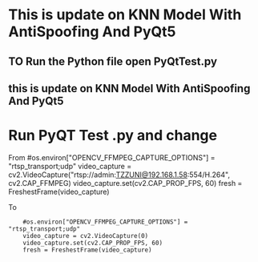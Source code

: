 # This is update on KNN Model With AntiSpoofing And PyQt5

## TO Run the Python file open PyQtTest.py 

## this is update on KNN Model With AntiSpoofing And PyQt5

# Run PyQT Test .py and change 
From
        #os.environ["OPENCV_FFMPEG_CAPTURE_OPTIONS"] = "rtsp_transport;udp"
        video_capture = cv2.VideoCapture("rtsp://admin:TZZUNI@192.168.1.58:554/H.264", cv2.CAP_FFMPEG)
        video_capture.set(cv2.CAP_PROP_FPS, 60) 
        fresh = FreshestFrame(video_capture) 
        
To 
        
        #os.environ["OPENCV_FFMPEG_CAPTURE_OPTIONS"] = "rtsp_transport;udp"
        video_capture = cv2.VideoCapture(0)
        video_capture.set(cv2.CAP_PROP_FPS, 60) 
        fresh = FreshestFrame(video_capture) 

